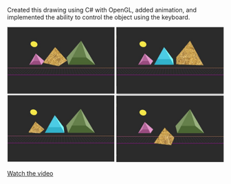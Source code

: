 Created this drawing using C# with OpenGL, added animation, and implemented the ability to control the object using the keyboard.

![3D Pyramids](https://raw.githubusercontent.com/george-wageh/Build-3D-Pyramids-using-opengl/main/20201700211.jpg)

[Watch the video](https://github.com/george-wageh/Build-3D-Pyramids-using-opengl/blob/main/video%20.mp4)
